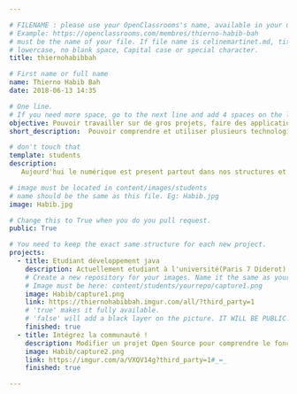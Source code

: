 ```yaml
---

# FILENAME : please use your OpenClassrooms's name, available in your url.
# Example: https://openclassrooms.com/membres/thierno-habib-bah
# must be the name of your file. If file name is celinemartinet.md, title is celinemartinet.
# lowercase, no blank space, Capital case or special character.
title: thiernohabibbah

# First name or full name
name: Thierno Habib Bah
date: 2018-06-13 14:35

# One line.
# If you need more space, go to the next line and add 4 spaces on the left, as in 'description'.
objective: Pouvoir travailler sur de gros projets, faire des applications, me depasser.
short_description:  Pouvoir comprendre et utiliser plusieurs technologies, surtout l'intelligence artifielle.

# don't touch that
template: students
description:
   Aujourd'hui le numérique est present partout dans nos structures et je pense qu'il est important de comprendre toutes ses technologies. J'ai toujours été passiionné par le numérique et les nouvelle technologies.

# image must be located in content/images/students
# name should be the same as this file. Eg: Habib.jpg
image: Habib.jpg

# Change this to True when you do you pull request.
public: True

# You need to keep the exact same structure for each new project.
projects:
  - title: Etudiant développement java
    description: Actuellement etudiant à l'université(Paris 7 Diderot) et chez open classroms, je souhaite devenir developpeur d'application java au terme de cette formation. 
    # Create a new repository for your images. Name it the same as your nickname and profile picture.
    # Image must be here: content/students/yourrepo/capture1.png
    image: Habib/capture1.png
    link: https://thiernohabibbah.imgur.com/all/?third_party=1
    # 'true' makes it fully available.
    # 'false' will add a black layer on the picture. IT WILL BE PUBLIC!
    finished: true
  - title: Intégrez la communauté !
    description: Modifier un projet Open Source pour comprendre le fonctionnement de Git, de Github et des pull requests. 
    image: Habib/capture2.png
    link: https://imgur.com/a/VXQV14g?third_party=1#_=_
    finished: true

---
```


